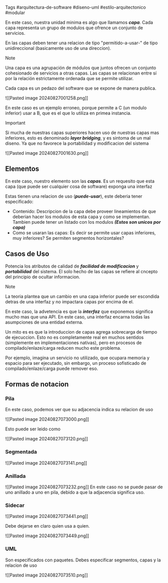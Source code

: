 Tags #arquitectura-de-software #diseno-uml #estilo-arquitectonico
#modular

En este caso, nuestra unidad minima es algo que llamamos ***capa***. Cada capa representa un grupo de modulos que ofrence un conjunto de servicios. 

En las capas deben tener una relacion de tipo "permitido-a-usar-" de tipo unidireccional (basicamente uso de una direccion).

>[!NOTE]
>Una capa es una agrupación de módulos que juntos ofrecen un conjunto cohesionado de servicios a otras capas. Las capas se relacionan entre sí por la relación estrictamente ordenada que se permite utilizar.

Cada capa es un pedazo del software que se expone de manera publica.

![[Pasted image 20240827001258.png]]

En este caso es un ejemplo erroneo, porque permite a C (un modulo inferior) usar a B, que es el que lo utiliza en primea instancia.

>[!IMPORTANT]
>
Si mucha de nuestras capas superiores hacen uso de nuestras capas mas inferiores, esto es denominado ***layer bridging***, y es sintoma de un mal diseno. Ya que no favorece la portabilidad y modificacion del sistema

![[Pasted image 20240827001630.png]]

## Elementos

En este caso, nuestro elemento son las ***capas***. Es un requesito que esta capa (que puede ser cualquier cosa de software) exponga una interfaz

Estas tienen una relacion de uso (***puede-usar***), este deberia tener especificado:

- Contenido: Descripcion de la capa debe proveer lineamientos de que deberian hacer los modulos de esta capa y como se implementan. Tambien puede tener un listado con los modulos ***(Estos son unicos por capa)***
- Como se usaran las capas: Es decir se permite usar capas inferiores, muy inferiores? Se permiten segmentos horizontales?

## Casos de Uso

Potencia los atributos de calidad de ***facilidad de modificacion*** y ***portabilidad*** del sistema. El solo hecho de las capas se refiere al cncepto del principio de ocultar informacion.

>[!NOTE]
> La teoria plantea que un cambio en una capa inferior puede ser escondida detras de una interfaz y no impactara capas por encima de el.

En este caso, la advetencia es que la ***interfaz*** que exponemos significa mucho mas que una API. En este caso, una interfaz encarna todas las asumpciones de una entidad externa.

Un mito es es que la introduccion de capas agrega sobrecarga de tiempo de ejecuccion. Esto no es completamente real en muchos sentidos (simplemente en implementaciones nativas), pero en procesos de compilado/enlaze/carga reducen mucho este problema.

Por ejemplo, imagina un servicio no utilizado, que ocupara memoria y espacio para ser ejecutado, sin embargo, un proceso sofisticado de compilado/enlaze/carga puede remover eso.

## Formas de notacion

### Pila
En este caso, podemos ver que su adjacencia indica su relacion de uso

![[Pasted image 20240827073000.png]]

Esto puede ser leido como 

![[Pasted image 20240827073120.png]]

### Segmentada


![[Pasted image 20240827073141.png]]

### Anillada

![[Pasted image 20240827073232.png]]
En este caso no se puede pasar de uno anillado a uno en pila, debido a que la adjacencia significa uso. 
### Sidecar

![[Pasted image 20240827073441.png]]

Debe dejarse en claro quien usa a quien.

![[Pasted image 20240827073449.png]]

### UML
Son especificados con paquetes. Debes especificar segmentos, capas y la relacion de uso

![[Pasted image 20240827073510.png]]

